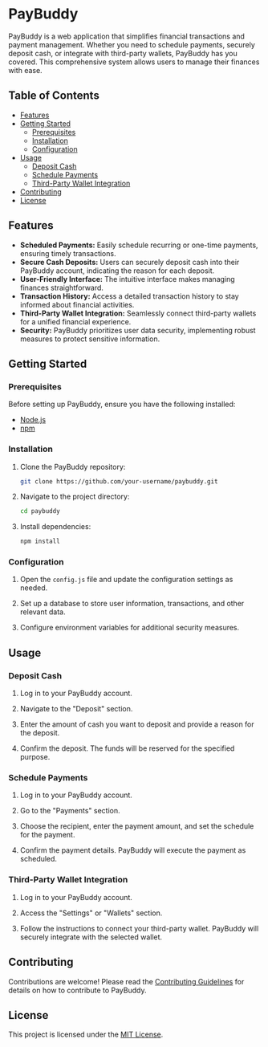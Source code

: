 # PayBuddy

PayBuddy is a web application that simplifies financial transactions and payment management. Whether you need to schedule payments, securely deposit cash, or integrate with third-party wallets, PayBuddy has you covered. This comprehensive system allows users to manage their finances with ease.

## Table of Contents

- [Features](#features)
- [Getting Started](#getting-started)
  - [Prerequisites](#prerequisites)
  - [Installation](#installation)
  - [Configuration](#configuration)
- [Usage](#usage)
  - [Deposit Cash](#deposit-cash)
  - [Schedule Payments](#schedule-payments)
  - [Third-Party Wallet Integration](#third-party-wallet-integration)
- [Contributing](#contributing)
- [License](#license)

## Features

- **Scheduled Payments:** Easily schedule recurring or one-time payments, ensuring timely transactions.
- **Secure Cash Deposits:** Users can securely deposit cash into their PayBuddy account, indicating the reason for each deposit.
- **User-Friendly Interface:** The intuitive interface makes managing finances straightforward.
- **Transaction History:** Access a detailed transaction history to stay informed about financial activities.
- **Third-Party Wallet Integration:** Seamlessly connect third-party wallets for a unified financial experience.
- **Security:** PayBuddy prioritizes user data security, implementing robust measures to protect sensitive information.

## Getting Started

### Prerequisites

Before setting up PayBuddy, ensure you have the following installed:

- [Node.js](https://nodejs.org/)
- [npm](https://www.npmjs.com/)

### Installation

1. Clone the PayBuddy repository:

   ```bash
   git clone https://github.com/your-username/paybuddy.git
   ```

2. Navigate to the project directory:

   ```bash
   cd paybuddy
   ```

3. Install dependencies:

   ```bash
   npm install
   ```

### Configuration

1. Open the `config.js` file and update the configuration settings as needed.

2. Set up a database to store user information, transactions, and other relevant data.

3. Configure environment variables for additional security measures.

## Usage

### Deposit Cash

1. Log in to your PayBuddy account.

2. Navigate to the "Deposit" section.

3. Enter the amount of cash you want to deposit and provide a reason for the deposit.

4. Confirm the deposit. The funds will be reserved for the specified purpose.

### Schedule Payments

1. Log in to your PayBuddy account.

2. Go to the "Payments" section.

3. Choose the recipient, enter the payment amount, and set the schedule for the payment.

4. Confirm the payment details. PayBuddy will execute the payment as scheduled.

### Third-Party Wallet Integration

1. Log in to your PayBuddy account.

2. Access the "Settings" or "Wallets" section.

3. Follow the instructions to connect your third-party wallet. PayBuddy will securely integrate with the selected wallet.

## Contributing

Contributions are welcome! Please read the [Contributing Guidelines](CONTRIBUTING.md) for details on how to contribute to PayBuddy.

## License

This project is licensed under the [MIT License](LICENSE).